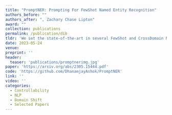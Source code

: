 ```yaml
---
title: "PromptNER: Prompting For FewShot Named Entity Recognition"
authors_before: ""
authors_after: ", Zachary Chase Lipton"
award: ""
collection: publications
permalink: /publication/dib
tldr: 'We set the state-of-the-art in several FewShot and CrossDomain NER benchmarks with a Prompting approach.'
date: 2023-05-24
venue:
preprint: ''
header: 
  teaser: 'publications/promptnerimg.jpg'
paper: 'https://arxiv.org/abs/2305.15444.pdf'
code: 'https://github.com/DhananjayAshok/PromptNER' 
link: ''
video: ''
categories:
  - Controllability
  - NLP
  - Domain Shift
  - Selected Papers
---
```

